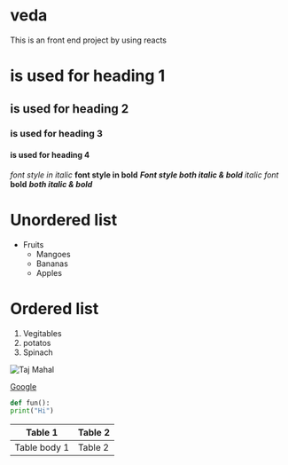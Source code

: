 # veda
This is an front end project by using reacts
# is used for heading 1
## is used for heading 2
### is used for heading 3
#### is used for heading 4
*font style in italic*
**font style in bold**
***Font style both italic & bold***
*italic font*
**bold**
***both italic & bold***

# Unordered list
* Fruits
  * Mangoes
  * Bananas
  * Apples
 
 # Ordered list
  1. Vegitables
  2. potatos
  3. Spinach


![Taj Mahal](https://www.google.com/maps/uv?pb=!1s0x39747121d702ff6d%3A0xdd2ae4803f767dde!3m1!7e115!4shttps%3A%2F%2Flh5.googleusercontent.com%2Fp%2FAF1QipMNzlSwlK_mmU45NI_cmuFiaqLDZ95DgyHXByKQ%3Dw360-h240-k-no!5stajmahal%20-%20Google%20Search!15sCgIgAQ&imagekey=!1e10!2sAF1QipMNzlSwlK_mmU45NI_cmuFiaqLDZ95DgyHXByKQ&hl=en&sa=X&ved=2ahUKEwiwgpe128PwAhVK4zgGHfvRB9YQoiowKXoECHwQAw#)


[Google](https://www.google.com/)

~~~python
def fun():
print("Hi")
~~~

Table 1 | Table 2
--------|--------
Table body 1 | Table 2

